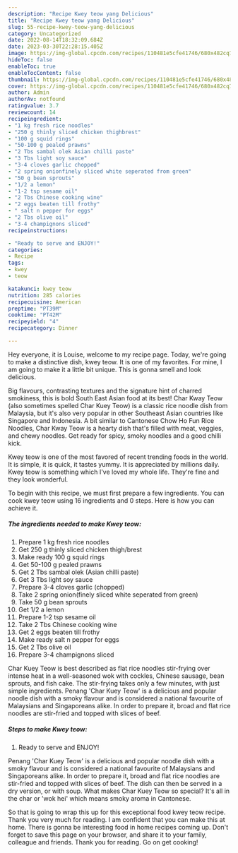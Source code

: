 ```yaml
---
description: "Recipe Kwey teow yang Delicious"
title: "Recipe Kwey teow yang Delicious"
slug: 55-recipe-kwey-teow-yang-delicious
category: Uncategorized
date: 2022-08-14T18:32:09.684Z
date: 2023-03-30T22:28:15.405Z
image: https://img-global.cpcdn.com/recipes/110481e5cfe41746/680x482cq70/kwey-teow-recipe-main-photo.jpg
hideToc: false
enableToc: true
enableTocContent: false
thumbnail: https://img-global.cpcdn.com/recipes/110481e5cfe41746/680x482cq70/kwey-teow-recipe-main-photo.jpg
cover: https://img-global.cpcdn.com/recipes/110481e5cfe41746/680x482cq70/kwey-teow-recipe-main-photo.jpg
author: Admin
authorAv: notfound
ratingvalue: 3.7
reviewcount: 14
recipeingredient:
- "1 kg fresh rice noodles"
- "250 g thinly sliced chicken thighbrest"
- "100 g squid rings"
- "50-100 g pealed prawns"
- "2 Tbs sambal olek Asian chilli paste"
- "3 Tbs light soy sauce"
- "3-4 cloves garlic chopped"
- "2 spring onionfinely sliced white seperated from green"
- "50 g bean sprouts"
- "1/2 a lemon"
- "1-2 tsp sesame oil"
- "2 Tbs Chinese cooking wine"
- "2 eggs beaten till frothy"
- " salt n pepper for eggs"
- "2 Tbs olive oil"
- "3-4 champignons sliced"
recipeinstructions:

- "Ready to serve and ENJOY!"
categories:
- Recipe
tags:
- kwey
- teow

katakunci: kwey teow 
nutrition: 285 calories
recipecuisine: American
preptime: "PT39M"
cooktime: "PT42M"
recipeyield: "4"
recipecategory: Dinner

---
```



Hey everyone, it is Louise, welcome to my recipe page. Today, we're going to make a distinctive dish, kwey teow. It is one of my favorites. For mine, I am going to make it a little bit unique. This is gonna smell and look delicious.

Big flavours, contrasting textures and the signature hint of charred smokiness, this is bold South East Asian food at its best! Char Kway Teow (also sometimes spelled Char Kuey Teow) is a classic rice noodle dish from Malaysia, but it&#39;s also very popular in other Southeast Asian countries like Singapore and Indonesia. A bit similar to Cantonese Chow Ho Fun Rice Noodles, Char Kway Teow is a hearty dish that&#39;s filled with meat, veggies, and chewy noodles. Get ready for spicy, smoky noodles and a good chilli kick.

Kwey teow is one of the most favored of recent trending foods in the world. It is simple, it is quick, it tastes yummy. It is appreciated by millions daily. Kwey teow is something which I've loved my whole life. They're fine and they look wonderful.


To begin with this recipe, we must first prepare a few ingredients. You can cook kwey teow using 16 ingredients and 0 steps. Here is how you can achieve it.

<!--inarticleads1-->

##### The ingredients needed to make Kwey teow:

1. Prepare 1 kg fresh rice noodles
1. Get 250 g thinly sliced chicken thigh/brest
1. Make ready 100 g squid rings
1. Get 50-100 g pealed prawns
1. Get 2 Tbs sambal olek (Asian chilli paste)
1. Get 3 Tbs light soy sauce
1. Prepare 3-4 cloves garlic (chopped)
1. Take 2 spring onion(finely sliced white seperated from green)
1. Take 50 g bean sprouts
1. Get 1/2 a lemon
1. Prepare 1-2 tsp sesame oil
1. Take 2 Tbs Chinese cooking wine
1. Get 2 eggs beaten till frothy
1. Make ready  salt n pepper for eggs
1. Get 2 Tbs olive oil
1. Prepare 3-4 champignons sliced


Char Kuey Teow is best described as flat rice noodles stir-frying over intense heat in a well-seasoned wok with cockles, Chinese sausage, bean sprouts, and fish cake. The stir-frying takes only a few minutes, with just simple ingredients. Penang &#39;Char Kuey Teow&#39; is a delicious and popular noodle dish with a smoky flavour and is considered a national favourite of Malaysians and Singaporeans alike. In order to prepare it, broad and flat rice noodles are stir-fried and topped with slices of beef. 

<!--inarticleads2-->

##### Steps to make Kwey teow:


1. Ready to serve and ENJOY!

Penang &#39;Char Kuey Teow&#39; is a delicious and popular noodle dish with a smoky flavour and is considered a national favourite of Malaysians and Singaporeans alike. In order to prepare it, broad and flat rice noodles are stir-fried and topped with slices of beef. The dish can then be served in a dry version, or with soup. What makes Char Kuey Teow so special? It&#39;s all in the char or &#39;wok hei&#39; which means smoky aroma in Cantonese. 

So that is going to wrap this up for this exceptional food kwey teow recipe. Thank you very much for reading. I am confident that you can make this at home. There is gonna be interesting food in home recipes coming up. Don't forget to save this page on your browser, and share it to your family, colleague and friends. Thank you for reading. Go on get cooking!
